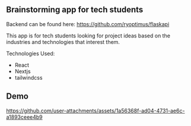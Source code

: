 ## Brainstorming app for tech students
Backend can be found here: https://github.com/ryoptimus/flaskapi

This app is for tech students looking for project ideas based on the industries and technologies that interest them.

Technologies Used:
- React
- Nextjs
- tailwindcss

## Demo
https://github.com/user-attachments/assets/1a56368f-ad04-4731-ae6c-a1893ceee4b9



